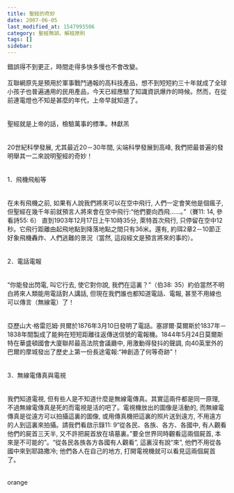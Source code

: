 ```yaml
---
title: 聖經的奇妙
date: 2007-06-05
last_modified_at: 1547993506
category: 聖經無誤、解經原則
tags: []
sidebar: 
---
```


<p>錯誤得不到更正，時間走得多快多慢也不會改變。<br/><br/>互聯網原先是預用於軍事戰鬥通報的高科技產品，想不到短短約三十年就成了全球小孩子也普遍通用的民用產品，今天已經應驗了知識資訊爆炸的時候。然而，在從前連電燈也不知是甚麼的年代，上帝早就知道了。<br/><br/><br/>聖經就是上帝的話，檢驗萬事的標準。<!--more-->林獻羔<br/><br/><br/>20世紀科學發展, 尤其最近20－30年間, 尖端科學發展到高峰, 我們把最普遍的發明舉其一二來說明聖經的奇妙！<br/><br/><br/>1．飛機飛船等 <br/><br/><br/>在未有飛機之前, 如果有人說我們將來可以在空中飛行, 人們一定會笑他是個瘋子, 但聖經在幾千年前就預言人將來會在空中飛行:“他們要向西飛……。”（賽11: 14, 參看詩55: 6） 直到1903年12月17日上午10時35分, 萊特首次飛行, 只停留在空中12秒。它飛行距離由起飛地點到降落地點之間只有36米。還有, 約珥2章2－10節正好象飛機轟炸、人們逃難的景況（當然, 這段經文是預言將來的事的）。<br/><br/><br/>2．電話電報 <br/><br/><br/>“你能發出閃電, 叫它行去, 使它對你說, 我們在這裏？”（伯38: 35）約伯當然不明白將來人類能用電話對人講話, 但現在我們誰也都知道電話、電報, 甚至不用線也可以傳言（無線電）了！<br/><br/><br/>亞歷山大·格雷厄姆·貝爾於1876年3月10日發明了電話。塞謬爾·莫爾斯於1837年－1838年間製成了能夠在短短距離往返傳送信號的電報機。1844年5月24日莫爾斯特在華盛頓國會大廈聯邦最高法院會議廳中, 用激動得發抖的聲調, 向40英里外的巴爾的摩城發出了歷史上第一份長途電報:“神創造了何等奇跡”！<br/><br/><br/>3．無線電傳真與電視<br/><br/><br/>我們知道電視, 但有些人是不知道什麼是無線電傳真。其實這兩件都是同一原理, 不過無線電傳真是死的而電視是活的吧了。電視機放出的圖像是活動的, 而無線電傳真是從遠方可以拍攝這裏的圖像, 或用傳真機把這裏的照片送到遠方, 不用遠方的人到這裏來拍攝。請我們看啟示錄11: 9“從各民、各族、各方、各國中, 有人觀看他們的屍首三天半, 又不許把屍首放在墳墓裏。”要全世界同時觀看這兩個屍首, 本來是不可能的”。“從各民各族各方各國有人觀看”, 這裏沒有說“來”, 他們不用從各國中來到耶路撒冷; 他們各人在自己的地方, 打開電視機就可以看見這兩個屍首了。<br/><br/><br/>orange<br/></p><p> </p><br/><br/><br/>